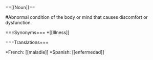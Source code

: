 ==[[Noun]]==

#Abnormal condition of the body or mind that causes discomfort or dysfunction. 

===Synonyms===
*[[Illness]]

===Translations===

*French: [[maladie]]
*Spanish: [[enfermedad]]